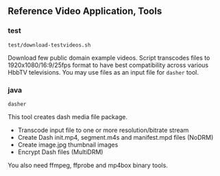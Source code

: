 ## Reference Video Application, Tools

### test

`test/download-testvideos.sh`

Download few public domain example videos. Script transcodes files 
to 1920x1080/16:9/25fps format to have best compatibility across 
various HbbTV televisions. 
You may use files as an input file for `dasher` tool.

### java

`dasher`

This tool creates dash media file package.
* Transcode input file to one or more resolution/bitrate stream
* Create Dash init.mp4, segment.m4s and manifest.mpd files (NoDRM)
* Create image.jpg thumbnail images
* Encrypt Dash files (MultiDRM)

You also need ffmpeg, ffprobe and mp4box binary tools.
